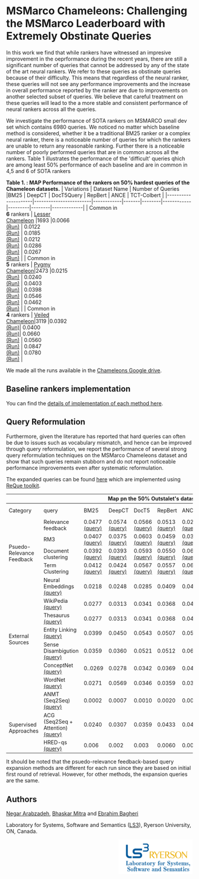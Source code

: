 # MSMarco Chameleons: Challenging the MSMarco Leaderboard with Extremely Obstinate Queries

In this work we find that while rankers have witnessed an impresive improvement in the oeprformance during the recent years, there are still a significant number of queries that
cannot be addressed by any of the state of the art neural rankers. We refer to these queries as obstinate queries because of their difficulty.
This means that regardless of the neural ranker, these queries will not see any performance improvements and the increase in overall
performance reported by the ranker are due to improvements on another selected subset of queries. We believe that careful treatment on these queries will lead 
to the a more stable and consistent performance of neural rankers across all the queries.

We investigate the performance of SOTA rankers  on MSMARCO small dev set  which contains 6980 queries. We noticed no matter
which baseline method is considered, whether it be a traditional BM25 ranker or a complex neural ranker, there is a noticeable number
of queries for which the rankers are unable to return any reasonable ranking. Further there is a noticeable number of poorly performed queries that are in common acroos all the rankers. Table 1 illustrates the performance of  the 'difficult' queries qhich are among least 50% performance of each baseline and are in common in 4,5 and 6 of SOTA rankers  

**Table 1. : MAP Performance of  the rankers on 50% hardest queries of the Chameleon datasets.**
| Variations          | Dataset Name           | Number of Queries            |BM25   | DeepCT | DocT5Query | RepBert | ANCE   | TCT-Colbert |
|---------------------|------------------------|------------|-------|--------|------------|---------|--------|-------------|
| Common in  <br>**6** rankers | [Lesser <br> Chameleon](https://github.com/Narabzad/Chameleons/tree/master/datasets/Lesser(common6))   |1693   |0.0066 <br>[(Run)](https://drive.google.com/file/d/1TfRPhLhP2KxTVqERRUQ7_WJz3Gxa1HaW/view?usp=sharing) | 0.0122 <br>[(Run)](https://drive.google.com/file/d/1iRiLPUn-q6e533mAOKakKavTVv7dH5nI/view?usp=sharing) | 0.0185 <br>[(Run)](https://drive.google.com/file/d/14OyXbW2_TY0EnoCdKynRS6FaY8mqHUBm/view?usp=sharing)    | 0.0212 <br>[(Run)](https://drive.google.com/file/d/1k-z09WlRVDG8INkkwydPGL16Yq5RfUDE/view?usp=sharing)  | 0.0286 <br>[(Run)](https://drive.google.com/file/d/19UjCOSMSE7xpLKT2sQX0IggzIOA-6uEV/view?usp=sharing) | 0.0267 <br>[(Run)](https://drive.google.com/file/d/1vTFyJ4LlhE-GnGXmC_d1t4yxKr7rt7Vt/view?usp=sharing)     |
| Common in  <br>**5** rankers | [Pygmy  <br>Chameleon](https://github.com/Narabzad/Chameleons/tree/master/datasets/Pygmy(common5))|2473   |0.0215 <br>[(Run)](https://drive.google.com/file/d/1rj_MNACTIHUWl87dCRWkmPgwx1h2Rhq5/view?usp=sharing) | 0.0240 <br>[(Run)](https://drive.google.com/file/d/1b7LID4TSHIiBj-sK2kZRxE-y_TLpsB4h/view?usp=sharing) | 0.0403 <br>[(Run)](https://drive.google.com/file/d/1xx30IQWME8TkTrVbMeO8st9cXFL2fofl/view?usp=sharing)    | 0.0398 <br>[(Run)](https://drive.google.com/file/d/1pNxulAWG2fGbZ2bEFWwnqSnwuMXZtHHW/view?usp=sharing)  | 0.0546 <br>[(Run)](https://drive.google.com/file/d/15KON9hz2dFgd1pYy8nTtqAsWYSPBsBf7/view?usp=sharing) | 0.0462 <br>[(Run)](https://drive.google.com/file/d/1Wapdz0h2noJCRlPSIw2X425krl7wTlOq/view?usp=sharing)     |
| Common in  <br>**4** rankers | [Veiled <br> Chameleon](https://github.com/Narabzad/Chameleons/tree/master/datasets/Veiled(common4))|3119  |0.0392 <br>[(Run)](https://drive.google.com/file/d/1manHBekmogC1gcpgQ2hrksjZNqXwV5PK/view?usp=sharing)| 0.0400 <br>[(Run)](https://drive.google.com/file/d/1GNsjimgEaF15FSKVv19xVVBG-Nbmkp1d/view?usp=sharing)| 0.0660 <br>[(Run)](https://drive.google.com/file/d/1FCFvWYFngrK6s9zXQ-hI8a0zBAuAT0Vn/view?usp=sharing)    | 0.0560 <br>[(Run)](https://drive.google.com/file/d/1MORyZyZYME9ZREvAEcGBjyeoDlqjcIc7/view?usp=sharing) | 0.0847 <br>[(Run)](https://drive.google.com/file/d/1Ag-gh3ti9MLpasLI8iwngsns7y6IxMf-/view?usp=sharing) | 0.0780  <br>[(Run)](https://drive.google.com/file/d/1-_KDsTRtrJAfw34UlJpxBNTJjPtXDsYJ/view?usp=sharing)    |

We made all the runs available in the [Chameleons Google drive](https://drive.google.com/drive/folders/1vj8YC6YcADiiS7DjqepDMC9F_uaRneJC?usp=sharing). 

## Baseline rankers implementation
You can find the [details of implementation of each method here](https://github.com/Narabzad/Chameleons/blob/master/Baselines%20documentations.md). 

## Query Reformulation
Furthermore, given the literature has reported that hard queries can often be due to issues such as vocabulary mismatch, and
hence can be improved through query reformulation, we report the performance of several strong query reformulation 
techniques on the MSMarco Chameleons dataset and show that such queries remain stubborn and do not report noticeable performance
improvements even after systematic reformulation.

The expanded queries can be found [here](https://github.com/Narabzad/Chameleons/tree/master/expanded%20Queries) which are implemented using [ReQue toolkit](https://github.com/hosseinfani/ReQue). 


<table class="tg">
<thead>
  <tr>
    <th class="tg-0pky"></th>
    <th class="tg-0pky"></th>
    <th class="tg-c3ow" colspan="6"><span style="font-weight:bold">Map pn the 50% Outstalet's dataset</span></th>
  </tr>
</thead>
<tbody>
  <tr>
    <td class="tg-0pky">Category</td>
    <td class="tg-0pky">query</td>
    <td class="tg-0pky">BM25</td>
    <td class="tg-0pky">DeepCT</td>
    <td class="tg-0pky">DocT5</td>
    <td class="tg-0pky">RepBert</td>
    <td class="tg-0pky">ANCE</td>
    <td class="tg-0pky">TCT-ColBert</td>
  </tr>
    <tr>
    <td class="tg-0pky" rowspan="5"><br><br>Psuedo-Relevance Feedback<br></td>
  </tr>

  <tr>
    <td class="tg-0pky">Relevance feedback</td>
    <td class="tg-4yk9"> 0.0477 <a href="https://github.com/Narabzad/Chameleons/blob/master/expanded%20Queries/Relevance%20Feedback/outstalet_50_relevancefeedback.bm25.topn10"" target="_top"> (query) </a></td>
    <td class="tg-4yk9"> 0.0574 <a href="https://github.com/Narabzad/Chameleons/blob/master/expanded%20Queries/Relevance%20Feedback/outstalet_50_relevancefeedback.deepct.topn10"" target="_top"> (query) </a></td>
    <td class="tg-4yk9"> 0.0566 <a href="https://github.com/Narabzad/Chameleons/blob/master/expanded%20Queries/Relevance%20Feedback/outstalet_50_relevancefeedback.DocT5.topn10"" target="_top"> (query) </a></td>
    <td class="tg-4yk9"> 0.0513 <a href="https://github.com/Narabzad/Chameleons/blob/master/expanded%20Queries/Relevance%20Feedback/outstalet_50_relevancefeedback.repbert.topn10"" target="_top"> (query) </a></td>
    <td class="tg-4yk9"> 0.0277 <a href="https://github.com/Narabzad/Chameleons/blob/master/expanded%20Queries/Relevance%20Feedback/outstalet_50_relevancefeedback.ance.topn10"" target="_top"> (query) </a></td>
    <td class="tg-4yk9"> 0.0693 <a href="https://github.com/Narabzad/Chameleons/blob/master/expanded%20Queries/Relevance%20Feedback/outstalet_50_relevancefeedback.colbert.topn10"" target="_top"> (query) </a></td>
  </tr>
  <tr>
    <td class="tg-0pky">RM3</td>
    <td class="tg-0pky"> 0.0407 <a href="https://github.com/Narabzad/Chameleons/blob/master/expanded%20Queries/RM3/outstalet_50_rm3.bm25"" target="_top"> (query) </a></td>
    <td class="tg-0pky"> 0.0375 <a href="https://github.com/Narabzad/Chameleons/blob/master/expanded%20Queries/RM3/outstalet_50_rm3.deepct"" target="_top"> (query) </a></td>
    <td class="tg-0pky"> 0.0603 <a href="https://github.com/Narabzad/Chameleons/blob/master/expanded%20Queries/RM3/outstalet_50_rm3.doct5"" target="_top"> (query) </a></td>
    <td class="tg-0pky"> 0.0459 <a href="https://github.com/Narabzad/Chameleons/blob/master/expanded%20Queries/RM3/outstalet_50_rm3.repbert"" target="_top"> (query) </a></td>
    <td class="tg-0pky"> 0.0374 <a href="https://github.com/Narabzad/Chameleons/blob/master/expanded%20Queries/RM3/outstalet_50_rm3.ance"" target="_top"> (query) </a></td>
    <td class="tg-0pky"> 0.0610 <a href="https://github.com/Narabzad/Chameleons/blob/master/expanded%20Queries/RM3/outstalet_50_rm3.colbert"" target="_top"> (query) </a></td>
  </tr>
  <tr>
    <td class="tg-0pky">Document clustering</td>
    <td class="tg-4yk9"> 0.0392 <a href="https://github.com/Narabzad/Chameleons/blob/master/expanded%20Queries/Document%20Clustering/outstalet_50_docluster.bm25.topn10.3"" target="_top"> (query) </a> </td>
    <td class="tg-4yk9"> 0.0393 <a href="https://github.com/Narabzad/Chameleons/blob/master/expanded%20Queries/Document%20Clustering/outstalet_50_docluster.deepct.topn10.3"" target="_top"> (query) </a></td>
    <td class="tg-4yk9"> 0.0593 <a href="https://github.com/Narabzad/Chameleons/blob/master/expanded%20Queries/Document%20Clustering/outstalet_50_docluster.DocT5.topn10.3"" target="_top"> (query) </a></td>
    <td class="tg-4yk9"> 0.0550 <a href="https://github.com/Narabzad/Chameleons/blob/master/expanded%20Queries/Document%20Clustering/outstalet_50_docluster.repbert.topn10.3"" target="_top"> (query) </a></td>
    <td class="tg-4yk9"> 0.0609 <a href="https://github.com/Narabzad/Chameleons/blob/master/expanded%20Queries/Document%20Clustering/outstalet_50_docluster.ance.topn10.3"" target="_top"> (query) </a></td>
    <td class="tg-4yk9"> 0.0765 <a href="https://github.com/Narabzad/Chameleons/blob/master/expanded%20Queries/Document%20Clustering/outstalet_50_docluster.colbert.topn10.3"" target="_top"> (query) </a></td>
  </tr>
  <tr>
    <td class="tg-0pky">Term Clustering </td>
    <td class="tg-0pky"> 0.0412 <a href="https://github.com/Narabzad/Chameleons/blob/master/expanded%20Queries/Term%20Clustering/outstalet_50_termluster.bm25.topn5.3"" target="_top"> (query) </a></td>
    <td class="tg-0pky"> 0.0424 <a href="https://github.com/Narabzad/Chameleons/blob/master/expanded%20Queries/Term%20Clustering/outstalet_50_termluster.deepct.topn5.3"" target="_top"> (query) </a></td>
    <td class="tg-0pky"> 0.0567 <a href="https://github.com/Narabzad/Chameleons/blob/master/expanded%20Queries/Term%20Clustering/outstalet_50_termluster.DocT5.topn5.3"" target="_top"> (query) </a></td>
    <td class="tg-0pky"> 0.0557 <a href="https://github.com/Narabzad/Chameleons/blob/master/expanded%20Queries/Term%20Clustering/outstalet_50_termluster.repbert.topn5.3"" target="_top"> (query) </a></td>
    <td class="tg-0pky"> 0.0693 <a href="https://github.com/Narabzad/Chameleons/blob/master/expanded%20Queries/Term%20Clustering/outstalet_50_termluster.ance.topn5.3"" target="_top"> (query) </a></td>
    <td class="tg-0pky"> 0.0724 <a href="https://github.com/Narabzad/Chameleons/blob/master/expanded%20Queries/Term%20Clustering/outstalet_50_termluster.colbert.topn5.3"" target="_top"> (query) </a></td>
  </tr>
  <tr>
 <tr>
    <td class="tg-0pky" rowspan="8"><br><br> External Sources<br></td>
  </tr>
 <tr>

   <td class="tg-0pky"> Neural Embeddings <a href="https://github.com/Narabzad/Chameleons/blob/master/expanded%20Queries/Neural%20Embeddings/outstalet_50_word2vec.topn3"" target="_top"> (query) </a>  </td>
    <td class="tg-4yk9"> 0.0218 </td>
    <td class="tg-4yk9"> 0.0248 </td>
    <td class="tg-4yk9"> 0.0285 </td>
    <td class="tg-4yk9"> 0.0409 </td>
    <td class="tg-4yk9"> 0.0468 </td>
    <td class="tg-4yk9"> 0.0462 </td>
  </tr>
   <tr>
    <td class="tg-0pky"> WikiPedia <a href="https://github.com/Narabzad/Chameleons/blob/master/expanded%20Queries/Wikipedia/outstalet_50_wiki.topn3"" target="_top"> (query) </a>
 </td>
    <td class="tg-4yk9"> 0.0277 </td>
    <td class="tg-4yk9"> 0.0313 </td>
    <td class="tg-4yk9"> 0.0341 </td>
    <td class="tg-4yk9"> 0.0368 </td>
    <td class="tg-4yk9"> 0.0466 </td>
    <td class="tg-4yk9"> 0.0396 </td>
  </tr>
   <tr>
    <td class="tg-0pky"> Thesaurus<a href="https://github.com/Narabzad/Chameleons/blob/master/expanded%20Queries/Thesaurus/outstalet_50_thesaurus.topn3"" target="_top"> (query) </a></td>
    <td class="tg-4yk9"> 0.0277</td>
    <td class="tg-4yk9"> 0.0313</td>
    <td class="tg-4yk9"> 0.0341 </td>
    <td class="tg-4yk9"> 0.0368 </td>
    <td class="tg-4yk9"> 0.0466 </td>
    <td class="tg-4yk9"> 0.0396</td>
  </tr>
  <tr>
      
   <td class="tg-0pky"> Entity Linking <a href="https://github.com/Narabzad/Chameleons/blob/master/expanded%20Queries/Entity%20Linking/outstalet_50_tagmee.topn3"" target="_top">(query)</a>
    </td>
    <td class="tg-4yk9"> 0.0399 </td>
    <td class="tg-4yk9"> 0.0450 </td>
    <td class="tg-4yk9"> 0.0543 </td>
    <td class="tg-4yk9"> 0.0507 </td>
    <td class="tg-4yk9"> 0.0533</td>
    <td class="tg-4yk9"> 0.0649</td>
  </tr>
  <tr>
    <td class="tg-0pky">Sense Disambigution <a href="https://github.com/Narabzad/Chameleons/blob/master/expanded%20Queries/Sense%20Disambigution/outstalet_50_sensedisambiguation"" target="_top">(query)</a>
  </td>
    <td class="tg-0pky"> 0.0359</td>
    <td class="tg-0pky"> 0.0360</td>
    <td class="tg-0pky"> 0.0521</td>
    <td class="tg-0pky"> 0.0512</td>
    <td class="tg-0pky"> 0.0653</td>
    <td class="tg-0pky"> 0.0633</td>
  </tr>
  <tr>
    <td class="tg-0pky">ConceptNet  <a href="https://github.com/Narabzad/Chameleons/blob/master/expanded%20Queries/ConceptNet/outstalet_50_conceptnet.topn3"" target="_top">(query)</a>
     </td>
    <td class="tg-4yk9"> 0..0269</td>
    <td class="tg-4yk9"> 0.0278</td>
    <td class="tg-4yk9"> 0.0342</td>
    <td class="tg-4yk9"> 0.0369</td>
    <td class="tg-4yk9"> 0.0488</td>
    <td class="tg-4yk9"> 0.0442</td>
  </tr>
  <tr>
    <td class="tg-0pky"> WordNet  <a href="https://github.com/Narabzad/Chameleons/blob/master/expanded%20Queries/WordNet/outstalet_50_wordnet.topn3"" target="_top">(query)</a>
      </td>
    <td class="tg-0pky"> 0.0271</td>
    <td class="tg-0pky"> 0.0569</td>
    <td class="tg-0pky"> 0.0346</td>
    <td class="tg-0pky"> 0.0359</td>
    <td class="tg-0pky"> 0.0399</td>
    <td class="tg-0pky"> 0.0406</td>
  </tr>
  <tr>
 <tr>
    <td class="tg-0pky" rowspan="5"><br><br> Supervised Approaches<br></td>
  </tr>

  <tr>
    <td class="tg-0pky"> ANMT (Seq2Seq) <a href="https://github.com/Narabzad/Chameleons/blob/master/expanded%20Queries/supervised%20methods/outstalet_50_predicted_queries_deep_seq2seq.tsv"" target="_top">(query)</a>  </td>
    <td class="tg-4yk9"> 0.0002 </td>
    <td class="tg-4yk9"> 0.0007</td>
    <td class="tg-4yk9"> 0.0010</td>
    <td class="tg-4yk9"> 0.0020</td>
    <td class="tg-4yk9"> 0.0046</td>
    <td class="tg-4yk9"> 0.0066</td>
  </tr>
  <tr>
  
   <td class="tg-0pky">ACG (Seq2Seq + Attention)   <a href="https://github.com/Narabzad/Chameleons/blob/master/expanded%20Queries/supervised%20methods/outstalet_50_predicted_queries_deep_acg.tsv"" target="_top">(query)</a> </td>
    <td class="tg-0pky"> 0.0240</td>
    <td class="tg-0pky"> 0.0307</td>
    <td class="tg-0pky"> 0.0359</td>
    <td class="tg-0pky"> 0.0433</td>
    <td class="tg-0pky"> 0.0450</td>
    <td class="tg-0pky"> 0.0470</td>
  </tr>
  <tr>
  
   <td class="tg-0pky"> HRED-qs  <a href="https://github.com/Narabzad/Chameleons/blob/master/expanded%20Queries/supervised%20methods/outstalet_50_predicted_queries_deep_hredqs.tsv"" target="_top">(query)</a></td>
    <td class="tg-4yk9"> 0.006</td>
    <td class="tg-4yk9"> 0.002</td>
    <td class="tg-4yk9"> 0.003</td>
    <td class="tg-4yk9"> 0.0060</td>
    <td class="tg-4yk9"> 0.0082</td>
    <td class="tg-4yk9"> 0.0110</td>
  </tr>
</tbody>
</table>

It should be noted that the psuedo-relevance feedback-based query expansion methods are different for each run since they are based on initial first round of retrieval. However, for other methods, the expansion queries are the same. 


## Authors
[Negar Arabzadeh](https://github.com/Narabzad), [Bhaskar Mitra](https://github.com/bmitra-msft) and [Ebrahim Bagheri](https://www.ee.ryerson.ca/~bagheri/)


Laboratory for Systems, Software and Semantics ([LS3](http://ls3.rnet.ryerson.ca/)), Ryerson University, ON, Canada.</sup>
<p align="right">
    <img src="./ls3.PNG", width="200", alt="Ls3 logo">
</p>

